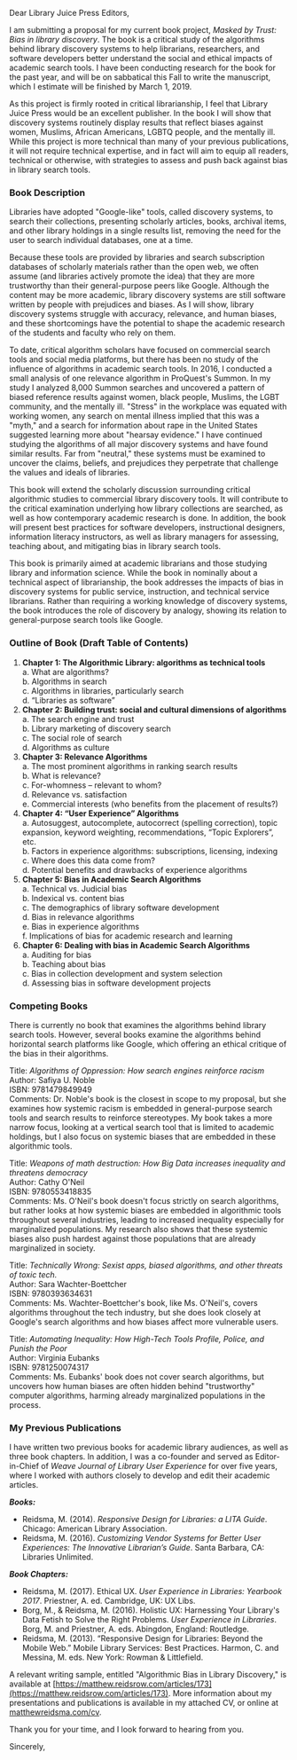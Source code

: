 Dear Library Juice Press Editors,

I am submitting a proposal for my current book project, *Masked by Trust: Bias in library discovery*. The book is a critical study of the algorithms behind library discovery systems to help librarians, researchers, and software developers better understand the social and ethical impacts of academic search tools. I have been conducting research for the book for the past year, and will be on sabbatical this Fall to write the manuscript, which I estimate will be finished by March 1, 2019.

As this project is firmly rooted in critical librarianship, I feel that Library Juice Press would be an excellent publisher. In the book I will show that discovery systems routinely display results that reflect biases against women, Muslims, African Americans, LGBTQ people, and the mentally ill. While this project is more technical than many of your previous publications, it will not require technical expertise, and in fact will aim to equip all readers, technical or otherwise, with strategies to assess and push back against bias in library search tools.

### Book Description

Libraries have adopted "Google-like" tools, called discovery systems, to search their collections, presenting scholarly articles, books, archival items, and other library holdings in a single results list, removing the need for the user to search individual databases, one at a time.

Because these tools are provided by libraries and search subscription databases of scholarly materials rather than the open web, we often assume (and libraries actively promote the idea) that they are more trustworthy than their general-purpose peers like Google. Although the content may be more academic, library discovery systems are still software written by people with prejudices and biases. As I will show, library discovery systems struggle with accuracy, relevance, and human biases, and these shortcomings have the potential to shape the academic research of the students and faculty who rely on them. 

To date, critical algorithm scholars have focused on commercial search tools and social media platforms, but there has been no study of the influence of algorithms in academic search tools. In 2016, I conducted a small analysis of one relevance algorithm in ProQuest's Summon. In my study I analyzed 8,000 Summon searches and uncovered a pattern of biased reference results against women, black people, Muslims, the LGBT community, and the mentally ill. "Stress" in the workplace was equated with working women, any search on mental illness implied that this was a "myth," and a search for information about rape in the United States suggested learning more about "hearsay evidence." I have continued studying the algorithms of all major discovery systems and have found similar results. Far from "neutral," these systems must be examined to uncover the claims, beliefs, and prejudices they perpetrate that challenge the values and ideals of libraries.

This book will extend the scholarly discussion surrounding critical algorithmic studies to commercial library discovery tools. It will contribute to the critical examination underlying how library collections are searched, as well as how contemporary academic research is done. In addition, the book will present best practices for software developers, instructional designers, information literacy instructors, as well as library managers for assessing, teaching about, and mitigating bias in library search tools.

This book is primarily aimed at academic librarians and those studying library and information science. While the book in nominally about a technical aspect of librarianship, the book addresses the impacts of bias in discovery systems for public service, instruction, and technical service librarians. Rather than requiring a working knowledge of discovery systems, the book introduces the role of discovery by analogy, showing its relation to general-purpose search tools like Google. 

### Outline of Book (Draft Table of Contents)

1.  **Chapter 1: The Algorithmic Library: algorithms as technical tools**  
    a.  What are algorithms?  
    b.  Algorithms in search  
    c.  Algorithms in libraries, particularly search  
    d.  “Libraries as software”  
2.  **Chapter 2: Building trust: social and cultural dimensions of algorithms**  
    a.  The search engine and trust  
    b.  Library marketing of discovery search  
    c.  The social role of search  
    d.  Algorithms as culture  
3.  **Chapter 3: Relevance Algorithms**  
    a.  The most prominent algorithms in ranking search results  
    b.  What is relevance?  
    c.  For-whomness – relevant to whom?  
    d.  Relevance vs. satisfaction  
    e.  Commercial interests (who benefits from the placement of results?)
4.  **Chapter 4: “User Experience” Algorithms**  
    a.  Autosuggest, autocomplete, autocorrect (spelling correction), topic   expansion, keyword weighting, recommendations, “Topic Explorers”, etc.  
    b.  Factors in experience algorithms: subscriptions, licensing, indexing  
    c.  Where does this data come from?  
    d.  Potential benefits and drawbacks of experience algorithms
5.  **Chapter 5: Bias in Academic Search Algorithms**  
    a.  Technical vs. Judicial bias  
    b.  Indexical vs. content bias  
    c.  The demographics of library software development  
    d.  Bias in relevance algorithms  
    e.  Bias in experience algorithms  
    f.  Implications of bias for academic research and learning
6.  **Chapter 6: Dealing with bias in Academic Search Algorithms**  
    a. Auditing for bias  
    b. Teaching about bias  
    c. Bias in collection development and system selection  
    d. Assessing bias in software development projects

### Competing Books

There is currently no book that examines the algorithms behind library search tools. However, several books examine the algorithms behind horizontal search platforms like Google, which offering an ethical critique of the bias in their algorithms. 

Title: *Algorithms of Oppression: How search engines reinforce racism*  
Author: Safiya U. Noble  
ISBN: 9781479849949  
Comments: Dr. Noble's book is the closest in scope to my proposal, but she examines how systemic racism is embedded in general-purpose search tools and search results to reinforce stereotypes. My book takes a more narrow focus, looking at a vertical search tool that is limited to academic holdings, but I also focus on systemic biases that are embedded in these algorithmic tools.

Title: *Weapons of math destruction: How Big Data increases inequality and threatens democracy*  
Author: Cathy O'Neil  
ISBN: 9780553418835  
Comments: Ms. O'Neil's book doesn't focus strictly on search algorithms, but rather looks at how systemic biases are embedded in algorithmic tools throughout several industries, leading to increased inequality especially for marginalized populations. My research also shows that these systemic biases also push hardest against those populations that are already marginalized in society.

Title: *Technically Wrong: Sexist apps, biased algorithms, and other threats of toxic tech.*  
Author: Sara Wachter-Boettcher  
ISBN: 9780393634631  
Comments: Ms. Wachter-Boettcher's book, like Ms. O'Neil's, covers algorithms throughout the tech industry, but she does look closely at Google's search algorithms and how biases affect more vulnerable users.

Title: *Automating Inequality: How High-Tech Tools Profile, Police, and Punish the Poor*  
Author: Virginia Eubanks  
ISBN: 9781250074317  
Comments: Ms. Eubanks' book does not cover search algorithms, but uncovers how human biases are often hidden behind "trustworthy" computer algorithms, harming already marginalized populations in the process.

### My Previous Publications

I have written two previous books for academic library audiences, as well as three book chapters. In addition, I was a co-founder and served as Editor-in-Chief of *Weave Journal of Library User Experience* for over five years, where I worked with authors closely to develop and edit their academic articles.

***Books:***

* Reidsma, M. (2014). *Responsive Design for Libraries: a LITA Guide*. Chicago: American Library Association.
* Reidsma, M. (2016). *Customizing Vendor Systems for Better User Experiences: The Innovative Librarian’s Guide*. Santa Barbara, CA: Libraries Unlimited.

***Book Chapters:***

* Reidsma, M. (2017). Ethical UX. *User Experience in Libraries: Yearbook 2017*. Priestner, A. ed. Cambridge, UK: UX Libs.
* Borg, M., & Reidsma, M. (2016). Holistic UX: Harnessing Your Library's Data Fetish to Solve the Right Problems. *User Experience in Libraries*. Borg, M. and Priestner, A. eds. Abingdon, England: Routledge.
* Reidsma, M. (2013). “Responsive Design for Libraries: Beyond the Mobile Web.” Mobile Library Services: Best Practices. Harmon, C. and Messina, M. eds. New York: Rowman & Littlefield.

A relevant writing sample, entitled "Algorithmic Bias in Library Discovery," is available at [https://matthew.reidsrow.com/articles/173](https://matthew.reidsrow.com/articles/173). More information about my presentations and publications is available in my attached CV, or online at [matthewreidsma.com/cv](https://matthew.reidsrow.com/cv).

Thank you for your time, and I look forward to hearing from you.

Sincerely,
